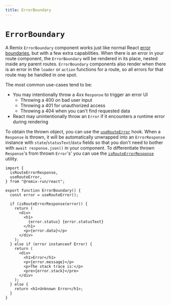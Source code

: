 ```yaml
---
title: ErrorBoundary
---
```


# `ErrorBoundary`

A Remix `ErrorBoundary` component works just like normal React [error boundaries][error-boundaries], but with a few extra capabilities. When there is an error in your route component, the `ErrorBoundary` will be rendered in its place, nested inside any parent routes. `ErrorBoundary` components also render when there is an error in the `loader` or `action` functions for a route, so all errors for that route may be handled in one spot.

The most common use-cases tend to be:

- You may intentionally throw a 4xx `Response` to trigger an error UI
  - Throwing a 400 on bad user input
  - Throwing a 401 for unauthorized access
  - Throwing a 404 when you can't find requested data
- React may unintentionally throw an `Error` if it encounters a runtime error during rendering

To obtain the thrown object, you can use the [`useRouteError`][use-route-error] hook. When a `Response` is thrown, it will be automatically unwrapped into an `ErrorResponse` instance with `state`/`statusText`/`data` fields so that you don't need to bother with `await response.json()` in your component. To differentiate thrown `Response`'s from thrown `Error`'s' you can use the [`isRouteErrorResponse`][is-route-error-response] utility.

```tsx
import {
  isRouteErrorResponse,
  useRouteError,
} from "@remix-run/react";

export function ErrorBoundary() {
  const error = useRouteError();

  if (isRouteErrorResponse(error)) {
    return (
      <div>
        <h1>
          {error.status} {error.statusText}
        </h1>
        <p>{error.data}</p>
      </div>
    );
  } else if (error instanceof Error) {
    return (
      <div>
        <h1>Error</h1>
        <p>{error.message}</p>
        <p>The stack trace is:</p>
        <pre>{error.stack}</pre>
      </div>
    );
  } else {
    return <h1>Unknown Error</h1>;
  }
}
```

[error-boundaries]: https://react.dev/reference/react/Component#catching-rendering-errors-with-an-error-boundary
[use-route-error]: ../hooks/use-route-error
[is-route-error-response]: ../utils/is-route-error-response
